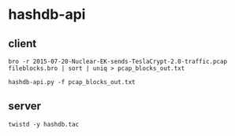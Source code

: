 # hashdb-api
## client

```
bro -r 2015-07-20-Nuclear-EK-sends-TeslaCrypt-2.0-traffic.pcap fileblocks.bro | sort | uniq > pcap_blocks_out.txt
```

```
hashdb-api.py -f pcap_blocks_out.txt
```

## server

```
twistd -y hashdb.tac
```
